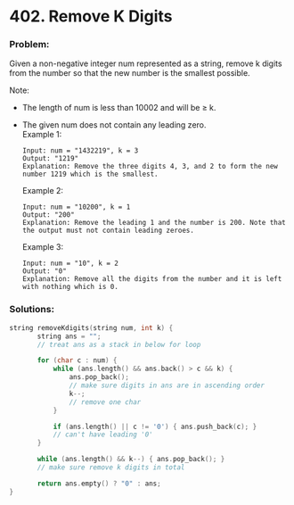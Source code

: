 # 402. Remove K Digits

### Problem:

Given a non-negative integer num represented as a string, remove k digits from the number so that the new number is the smallest possible.

Note:

* The length of num is less than 10002 and will be ≥ k.
* The given num does not contain any leading zero.  
  Example 1:

  ```
  Input: num = "1432219", k = 3
  Output: "1219"
  Explanation: Remove the three digits 4, 3, and 2 to form the new number 1219 which is the smallest.
  ```

  Example 2:

  ```
  Input: num = "10200", k = 1
  Output: "200"
  Explanation: Remove the leading 1 and the number is 200. Note that the output must not contain leading zeroes.
  ```

  Example 3:

  ```
  Input: num = "10", k = 2
  Output: "0"
  Explanation: Remove all the digits from the number and it is left with nothing which is 0.
  ```

### Solutions:

```cpp
string removeKdigits(string num, int k) {
       string ans = "";                                         
       // treat ans as a stack in below for loop

       for (char c : num) {
           while (ans.length() && ans.back() > c && k) {
               ans.pop_back();                                  
               // make sure digits in ans are in ascending order
               k--;                                             
               // remove one char
           }

           if (ans.length() || c != '0') { ans.push_back(c); }  
           // can't have leading '0'
       }

       while (ans.length() && k--) { ans.pop_back(); }         
       // make sure remove k digits in total

       return ans.empty() ? "0" : ans;
}
```

```java

```



